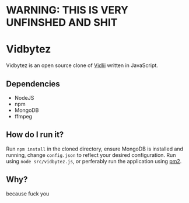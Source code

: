 # WARNING: THIS IS VERY UNFINSHED AND SHIT

# Vidbytez
Vidbytez is an open source clone of [Vidlii](http://vidlii.com) written in JavaScript.

## Dependencies
* NodeJS
* npm
* MongoDB
* ffmpeg

## How do I run it?
Run `npm install` in the cloned directory, ensure MongoDB is installed and running, change `config.json` to reflect your
desired configuration. Run using `node src/vidbytez.js`, or perferably run the application using [pm2](https://www.npmjs.com/package/pm2).

## Why?
because fuck you